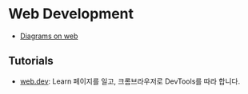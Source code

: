 # Web Development

- [Diagrams on web](diagrams_on_web.md)

## Tutorials

- [web.dev](https://web.dev): Learn 페이지를 일고, 크롬브라우저로 DevTools를 따라 합니다.
